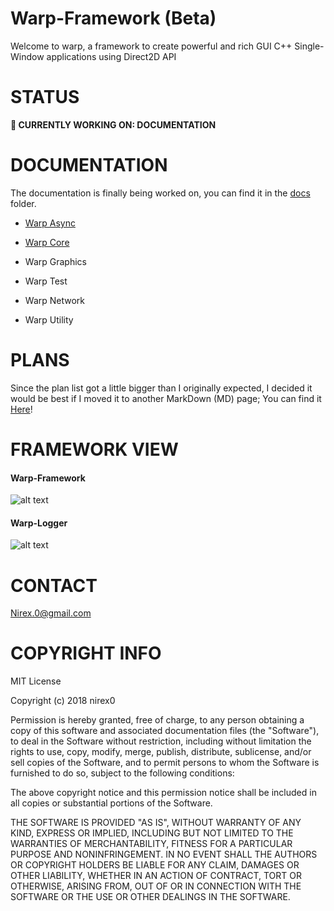 # Warp-Framework (Beta)
Welcome to warp, a framework to create powerful and rich GUI C++ Single-Window applications using Direct2D API

STATUS
======

**🔧 CURRENTLY WORKING ON: DOCUMENTATION**

DOCUMENTATION
=============

The documentation is finally being worked on, you can find it in the [docs](/docs) folder.

- [Warp Async](https://github.com/nirex0/Warp-Framework/blob/master/docs/documentation/AS-INDEX.md) 

- [Warp Core](https://github.com/nirex0/Warp-Framework/blob/master/docs/documentation/CORE-INDEX.md)

- Warp Graphics

- Warp Test

- Warp Network

- Warp Utility

PLANS
=====

Since the plan list got a little bigger than I originally expected, I decided it would be best if I 
moved it to another MarkDown (MD) page; You can find it [Here](https://github.com/nirex0/Warp-Framework/blob/master/TODO.md)! 

FRAMEWORK VIEW
==============

#### Warp-Framework
![alt text](https://raw.githubusercontent.com/nirex0/warp-framework/master/repo-resources/warp-000.png)

#### Warp-Logger
![alt text](https://raw.githubusercontent.com/nirex0/warp-framework/master/repo-resources/warp-001.png)

CONTACT
=======

Nirex.0@gmail.com

COPYRIGHT INFO
==============
MIT License

Copyright (c) 2018 nirex0

Permission is hereby granted, free of charge, to any person obtaining a copy
of this software and associated documentation files (the "Software"), to deal
in the Software without restriction, including without limitation the rights
to use, copy, modify, merge, publish, distribute, sublicense, and/or sell
copies of the Software, and to permit persons to whom the Software is
furnished to do so, subject to the following conditions:

The above copyright notice and this permission notice shall be included in all
copies or substantial portions of the Software.

THE SOFTWARE IS PROVIDED "AS IS", WITHOUT WARRANTY OF ANY KIND, EXPRESS OR
IMPLIED, INCLUDING BUT NOT LIMITED TO THE WARRANTIES OF MERCHANTABILITY,
FITNESS FOR A PARTICULAR PURPOSE AND NONINFRINGEMENT. IN NO EVENT SHALL THE
AUTHORS OR COPYRIGHT HOLDERS BE LIABLE FOR ANY CLAIM, DAMAGES OR OTHER
LIABILITY, WHETHER IN AN ACTION OF CONTRACT, TORT OR OTHERWISE, ARISING FROM,
OUT OF OR IN CONNECTION WITH THE SOFTWARE OR THE USE OR OTHER DEALINGS IN THE
SOFTWARE.


